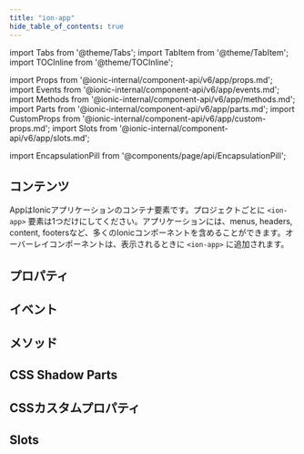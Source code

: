 ```yaml
---
title: "ion-app"
hide_table_of_contents: true
---
```

import Tabs from '@theme/Tabs';
import TabItem from '@theme/TabItem';
import TOCInline from '@theme/TOCInline';

import Props from '@ionic-internal/component-api/v6/app/props.md';
import Events from '@ionic-internal/component-api/v6/app/events.md';
import Methods from '@ionic-internal/component-api/v6/app/methods.md';
import Parts from '@ionic-internal/component-api/v6/app/parts.md';
import CustomProps from '@ionic-internal/component-api/v6/app/custom-props.md';
import Slots from '@ionic-internal/component-api/v6/app/slots.md';

<head>
  <title>ion-app: Container Element for an Ionic Application</title>
  <meta name="description" content="ion-appは、Ionicアプリケーションのためのコンテナ要素です。アプリは、メニュー、ヘッダー、コンテンツ、フッターなど、多くのIonicコンポーネントを持つことができます。詳しくはこちらをご覧ください。" />
</head>

import EncapsulationPill from '@components/page/api/EncapsulationPill';



<h2 className="table-of-contents__title">コンテンツ</h2>

<TOCInline
  toc={toc}
  maxHeadingLevel={2}
/>



AppはIonicアプリケーションのコンテナ要素です。プロジェクトごとに `<ion-app>` 要素は1つだけにしてください。アプリケーションには、menus, headers, content, footersなど、多くのIonicコンポーネントを含めることができます。オーバーレイコンポーネントは、表示されるときに `<ion-app>` に追加されます。



## プロパティ
<Props />

## イベント
<Events />

## メソッド
<Methods />

## CSS Shadow Parts
<Parts />

## CSSカスタムプロパティ
<CustomProps />

## Slots
<Slots />
